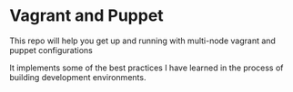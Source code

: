 # Vagrant and Puppet

This repo will help you get up and running with multi-node vagrant and puppet configurations

It implements some of the best practices I have learned in the process of building development environments.
